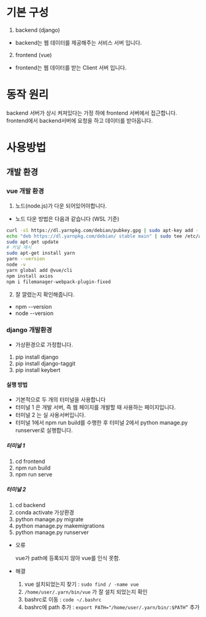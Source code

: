 # 기본 구성

1. backend (django)

- backend는 웹 데이터를 제공해주는 서비스 서버 입니다.

2. frontend (vue)

- frontend는 웹 데이터를 받는 Client 서버 입니다.

# 동작 원리

backend 서버가 상시 켜져있다는 가정 하에 frontend 서버에서 접근합니다.
frontend에서 backend서버에 요청을 하고 데이터를 받아옵니다.

# 사용방법

## 개발 환경

### vue 개발 환경

1. 노드(node.js)가 다운 되어있어야합니다.

- 노드 다운 방법은 다음과 같습니다 (WSL 기준)

```bash
curl -sS https://dl.yarnpkg.com/debian/pubkey.gpg | sudo apt-key add -
echo "deb https://dl.yarnpkg.com/debian/ stable main" | sudo tee /etc/apt/sources.list.d/yarn.list
sudo apt-get update
# 커널 재시
sudo apt-get install yarn
yarn --version
node -v
yarn global add @vue/cli
npm install axios
npm i filemanager-webpack-plugin-fixed
```

2. 잘 깔렸는지 확인해줍니다.

- npm --version
- node --version

### django 개발환경

- 가상환경으로 가정합니다.

1. pip install django
2. pip install django-taggit
3. pip install keybert

#### 실행 방법

- 기본적으로 두 개의 터미널을 사용합니다
- 터미널 1 은 개발 서버, 즉 웹 페이지를 개발할 때 사용하는 페이지입니다.
- 터미널 2 는 실 사용서버입니다.
- 터미널 1에서 npm run build를 수행한 후 터미널 2에서 python manage.py runserver로 실행합니다.

##### 터미널 1

1. cd frontend
2. npm run build
3. npm run serve

##### 터미널 2

1. cd backend
2. conda activate 가상환경
3. python manage.py migrate
4. python manage.py makemigrations
5. python manage.py runserver

- 오류

  vue가 path에 등록되지 않아 vue를 인식 못함.

- 해결
  1. vue 설치되었는지 찾기 : `sudo find / -name vue`
  2. `/home/user/.yarn/bin/vue` 가 잘 설치 되었는지 확인
  3. bashrc로 이동 : `code ~/.bashrc`
  4. bashrc에 path 추가 : `export PATH="/home/user/.yarn/bin/:$PATH”` 추가
